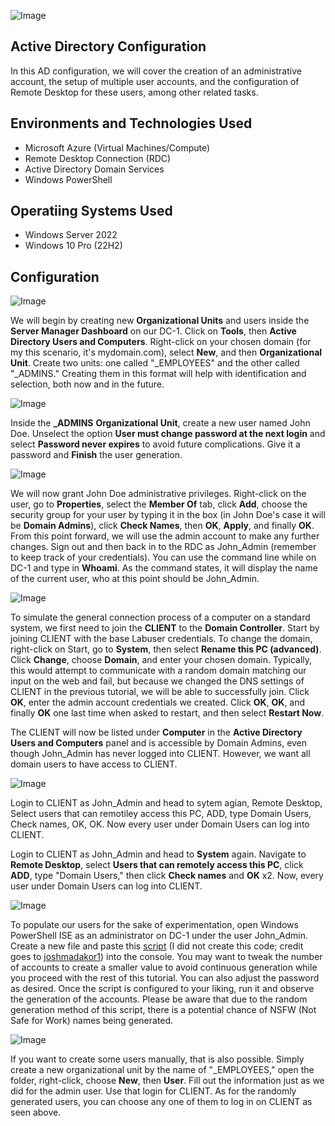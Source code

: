 ![Image](https://i.imgur.com/I4b2apl.png)

## Active Directory Configuration 
In this AD configuration, we will cover the creation of an administrative account, the setup of multiple user accounts, and the configuration of Remote Desktop for these users, among other related tasks.

## Environments and Technologies Used 

- Microsoft Azure (Virtual Machines/Compute)
- Remote Desktop Connection (RDC)
- Active Directory Domain Services
- Windows PowerShell

## Operatiing Systems Used

- Windows Server 2022
- Windows 10 Pro (22H2)

## Configuration

![Image](https://i.imgur.com/xGh03cZ.png)

We will begin by creating new **Organizational Units** and users inside the **Server Manager Dashboard** on our DC-1. Click on **Tools**, then **Active Directory Users and Computers**. Right-click on your chosen domain (for my this scenario, it's mydomain.com), select **New**, and then **Organizational Unit**. Create two units: one called "_EMPLOYEES" and the other called "_ADMINS." Creating them in this format will help with identification and selection, both now and in the future. 

![Image](https://i.imgur.com/yt5loj4.png)

Inside the **_ADMINS** **Organizational Unit**, create a new user named John Doe. Unselect the option **User must change password at the next login** and select **Password never expires** to avoid future complications. Give it a password and **Finish** the user generation.

![Image](https://i.imgur.com/WBbwsj6.png)

We will now grant John Doe administrative privileges. Right-click on the user, go to **Properties**, select the **Member Of** tab, click **Add**, choose the security group for your user by typing it in the box (in John Doe's case it will be **Domain Admins**), click **Check Names**, then **OK**, **Apply**, and finally **OK**. From this point forward, we will use the admin account to make any further changes. Sign out and then back in to the RDC as John_Admin (remember to keep track of your credentials). You can use the command line while on DC-1 and type in **Whoami**. As the command states, it will display the name of the current user, who at this point should be John_Admin.

![Image](https://i.imgur.com/iTxBkcR.png)

To simulate the general connection process of a computer on a standard system, we first need to join the **CLIENT** to the **Domain Controller**. Start by joining CLIENT with the base Labuser credentials. To change the domain, right-click on Start, go to **System**, then select **Rename this PC (advanced)**. Click **Change**, choose **Domain**, and enter your chosen domain. Typically, this would attempt to communicate with a random domain matching our input on the web and fail, but because we changed the DNS settings of CLIENT in the previous tutorial, we will be able to successfully join. Click **OK**, enter the admin account credentials we created. Click **OK**, **OK**, and finally **OK** one last time when asked to restart, and then select **Restart Now**.

The CLIENT will now be listed under **Computer** in the **Active Directory Users and Computers** panel and is accessible by Domain Admins, even though John_Admin has never logged into CLIENT. However, we want all domain users to have access to CLIENT.

![Image](https://i.imgur.com/4r6vDVs.png)

Login to CLIENT as John_Admin and head to sytem agian, Remote Desktop, Select users that can remotiley access this PC, ADD, type Domain Users, Check names, OK, OK. Now every user under Domain Users can log into CLIENT. 

Login to CLIENT as John_Admin and head to **System** again. Navigate to **Remote Desktop**, select **Users that can remotely access this PC**, click **ADD**, type "Domain Users," then click **Check names** and **OK** x2. Now, every user under Domain Users can log into CLIENT.

![Image](https://i.imgur.com/oGrEjCy.png)

To populate our users for the sake of experimentation, open Windows PowerShell ISE as an administrator on DC-1 under the user John_Admin. Create a new file and paste this [script](https://github.com/NicholasToon/Configuring-On-premises-Active-Directory-within-Azure-VMs/files/12896330/Code.txt) (I did not create this code; credit goes to [joshmadakor1](https://github.com/joshmadakor1/AD_PS/blob/master/Generate-Names-Create-Users.ps1)) into the console. You may want to tweak the number of accounts to create a smaller value to avoid continuous generation while you proceed with the rest of this tutorial. You can also adjust the password as desired. Once the script is configured to your liking, run it and observe the generation of the accounts. Please be aware that due to the random generation method of this script, there is a potential chance of NSFW (Not Safe for Work) names being generated.

![Image](https://i.imgur.com/CkzRTpU.png)

If you want to create some users manually, that is also possible. Simply create a new organizational unit by the name of "_EMPLOYEES," open the folder, right-click, choose **New**, then **User**. Fill out the information just as we did for the admin user. Use that login for CLIENT. As for the randomly generated users, you can choose any one of them to log in on CLIENT as seen above.








